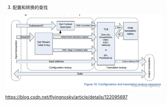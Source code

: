 
3. 配置和转换的查找

![2022-08-15-14-57-35.png](./images/2022-08-15-14-57-35.png)



https://blog.csdn.net/flyingnosky/article/details/122095697